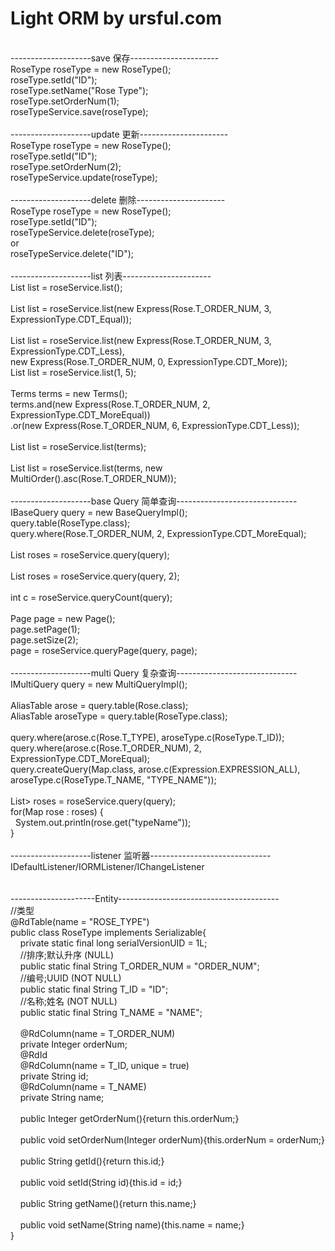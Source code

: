 # Light ORM by ursful.com
<br/>
--------------------save 保存----------------------<br/>
 RoseType roseType = new RoseType();<br/>
 roseType.setId("ID");<br/>
 roseType.setName("Rose Type");<br/>
 roseType.setOrderNum(1);<br/>
 roseTypeService.save(roseType);<br/>
<br/>
--------------------update 更新----------------------<br/>
 RoseType roseType = new RoseType();<br/>
 roseType.setId("ID");<br/>
 roseType.setOrderNum(2);<br/>
 roseTypeService.update(roseType);<br/>
<br/>
--------------------delete 删除----------------------<br/>
 RoseType roseType = new RoseType();<br/>
 roseType.setId("ID");<br/>
 roseTypeService.delete(roseType);<br/>
 or<br/>
 roseTypeService.delete("ID");<br/>
<br/>
--------------------list 列表----------------------<br/>
 List<Rose> list = roseService.list();<br/>
<br/>
 List<Rose> list = roseService.list(new Express(Rose.T_ORDER_NUM, 3, ExpressionType.CDT_Equal));<br/>
<br/>
 List<Rose> list = roseService.list(new Express(Rose.T_ORDER_NUM, 3, ExpressionType.CDT_Less),<br/>
                new Express(Rose.T_ORDER_NUM, 0, ExpressionType.CDT_More));<br/>
 List<Rose> list = roseService.list(1, 5);<br/>
<br/>
 Terms terms = new Terms();<br/>
 terms.and(new Express(Rose.T_ORDER_NUM, 2, ExpressionType.CDT_MoreEqual))<br/>
      .or(new Express(Rose.T_ORDER_NUM, 6, ExpressionType.CDT_Less));<br/>
<br/>
 List<Rose> list = roseService.list(terms);<br/>
<br/>
 List<Rose> list = roseService.list(terms, new MultiOrder().asc(Rose.T_ORDER_NUM));<br/>
<br/>
--------------------base Query 简单查询------------------------------<br/>
 IBaseQuery query = new BaseQueryImpl();<br/>
 query.table(RoseType.class);<br/>
 query.where(Rose.T_ORDER_NUM, 2, ExpressionType.CDT_MoreEqual);<br/>
<br/>
 List<Rose> roses = roseService.query(query);<br/>
<br/>
 List<Rose> roses = roseService.query(query, 2);<br/>
<br/>
  int c = roseService.queryCount(query);<br/>
<br/>
  Page page = new Page();<br/>
  page.setPage(1);<br/>
  page.setSize(2);<br/>
  page = roseService.queryPage(query, page);<br/>
<br/>
--------------------multi Query 复杂查询------------------------------<br/>
  IMultiQuery query = new MultiQueryImpl();<br/>
<br/>
  AliasTable arose = query.table(Rose.class);<br/>
  AliasTable aroseType = query.table(RoseType.class);<br/>
<br/>
  query.where(arose.c(Rose.T_TYPE), aroseType.c(RoseType.T_ID));<br/>
  query.where(arose.c(Rose.T_ORDER_NUM), 2, ExpressionType.CDT_MoreEqual);<br/>
  query.createQuery(Map.class, arose.c(Expression.EXPRESSION_ALL), aroseType.c(RoseType.T_NAME, "TYPE_NAME"));<br/>
<br/>
  List<Map<String, Object>> roses = roseService.query(query);<br/>
  for(Map<String, Object> rose : roses) {<br/>
  &nbsp;&nbsp;System.out.println(rose.get("typeName"));<br/>
  }<br/>
<br/>
--------------------listener 监听器------------------------------<br/>
 IDefaultListener/IORMListener/IChangeListener<br/>
 <br/>
 <br/>
 ---------------------Entity----------------------------------------<br/>
 //类型<br/>
 @RdTable(name = "ROSE_TYPE")<br/>
 public class RoseType implements Serializable{<br/>
 &nbsp;&nbsp;&nbsp;&nbsp;private static final long serialVersionUID = 1L;<br/>
 &nbsp;&nbsp;&nbsp;&nbsp;//排序;默认升序 (NULL)<br/>
 &nbsp;&nbsp;&nbsp;&nbsp;public static final String T_ORDER_NUM = "ORDER_NUM";<br/>
 &nbsp;&nbsp;&nbsp;&nbsp;//编号;UUID (NOT NULL)<br/>
 &nbsp;&nbsp;&nbsp;&nbsp;public static final String T_ID = "ID";<br/>
 &nbsp;&nbsp;&nbsp;&nbsp;//名称;姓名 (NOT NULL)<br/>
 &nbsp;&nbsp;&nbsp;&nbsp;public static final String T_NAME = "NAME";<br/>
 <br/>
 &nbsp;&nbsp;&nbsp;&nbsp;@RdColumn(name = T_ORDER_NUM)<br/>
 &nbsp;&nbsp;&nbsp;&nbsp;private Integer orderNum;<br/>
 &nbsp;&nbsp;&nbsp;&nbsp;@RdId<br/>
 &nbsp;&nbsp;&nbsp;&nbsp;@RdColumn(name = T_ID, unique = true)<br/>
 &nbsp;&nbsp;&nbsp;&nbsp;private String id;<br/>
 &nbsp;&nbsp;&nbsp;&nbsp;@RdColumn(name = T_NAME)<br/>
 &nbsp;&nbsp;&nbsp;&nbsp;private String name;<br/>
 <br/>
 &nbsp;&nbsp;&nbsp;&nbsp;public Integer getOrderNum(){return this.orderNum;}<br/>
 <br/>
 &nbsp;&nbsp;&nbsp;&nbsp;public void setOrderNum(Integer orderNum){this.orderNum = orderNum;}<br/>
 <br/>
 &nbsp;&nbsp;&nbsp;&nbsp;public String getId(){return this.id;}<br/>
 <br/>
 &nbsp;&nbsp;&nbsp;&nbsp;public void setId(String id){this.id = id;}<br/>
 <br/>
 &nbsp;&nbsp;&nbsp;&nbsp;public String getName(){return this.name;}<br/>
 <br/>
 &nbsp;&nbsp;&nbsp;&nbsp;public void setName(String name){this.name = name;}<br/>
 }
